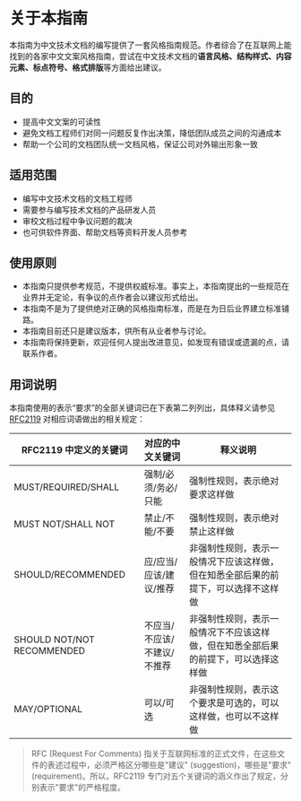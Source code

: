 # 关于本指南

本指南为中文技术文档的编写提供了一套风格指南规范。作者综合了在互联网上能找到的各家中文文案风格指南，尝试在中文技术文档的**语言风格、结构样式、内容元素、标点符号、格式排版**等方面给出建议。

## 目的

- 提高中文文案的可读性
- 避免文档工程师们对同一问题反复作出决策，降低团队成员之间的沟通成本
- 帮助一个公司的文档团队统一文档风格，保证公司对外输出形象一致

## 适用范围

- 编写中文技术文档的文档工程师
- 需要参与编写技术文档的产品研发人员
- 审校文档过程中争议问题的裁决
- 也可供软件界面、帮助文档等资料开发人员参考

## 使用原则

- 本指南只提供参考规范，不提供权威标准。事实上，本指南提出的一些规范在业界并无定论，有争议的点作者会以建议形式给出。
- 本指南不是为了提供绝对正确的风格指南标准，而是在为日后业界建立标准铺路。
- 本指南目前还只是建议版本，供所有从业者参与讨论。 
- 本指南将保持更新，欢迎任何人提出改进意见，如发现有错误或遗漏的点，请联系作者。

## 用词说明

本指南使用的表示“要求”的全部关键词已在下表第二列列出，具体释义请参见 [RFC2119](https://tools.ietf.org/html/rfc2119) 对相应词语做出的相关规定：

| RFC2119 中定义的关键词     | 对应的中文关键词            | 释义说明                                                     |
| -------------------------- | --------------------------- | ------------------------------------------------------------ |
| MUST/REQUIRED/SHALL        | 强制/必须/务必/只能         | 强制性规则，表示绝对要求这样做                               |
| MUST NOT/SHALL NOT         | 禁止/不能/不要              | 强制性规则，表示绝对禁止这样做                               |
| SHOULD/RECOMMENDED         | 应/应当/应该/建议/推荐      | 非强制性规则，表示一般情况下应该这样做，但在知悉全部后果的前提下，可以选择不这样做 |
| SHOULD NOT/NOT RECOMMENDED | 不应当/不应该/不建议/不推荐 | 非强制性规则，表示一般情况下不应该这样做，但在知悉全部后果的前提下，可以选择这样做 |
| MAY/OPTIONAL               | 可以/可选                   | 非强制性规则，表示这个要求是可选的，可以这样做，也可以不这样做 |

> RFC (Request For Comments) 指关于互联网标准的正式文件，在这些文件的表述过程中，必须严格区分哪些是"建议" (suggestion)，哪些是"要求" (requirement)。所以，RFC2119 专门对五个关键词的涵义作出了规定，分别表示"要求"的严格程度。
